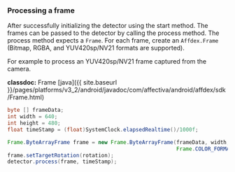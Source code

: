 ### Processing a frame
After successfully initializing the detector using the start method. The frames can be passed to the detector by calling the process method. The process method expects a ```Frame```. For each frame, create an ```Affdex.Frame``` (Bitmap, RGBA, and YUV420sp/NV21 formats are supported).

For example to process an YUV420sp/NV21 frame captured from the camera.

**classdoc:** Frame [java]({{ site.baseurl }}/pages/platforms/v3_2/android/javadoc/com/affectiva/android/affdex/sdk/Frame.html)

```java
byte [] frameData;
int width = 640;
int height = 480;
float timeStamp = (float)SystemClock.elapsedRealtime()/1000f;

Frame.ByteArrayFrame frame = new Frame.ByteArrayFrame(frameData, width, height,
                                                      Frame.COLOR_FORMAT.YUV_NV21);
frame.setTargetRotation(rotation);
detector.process(frame, timeStamp);  
```
